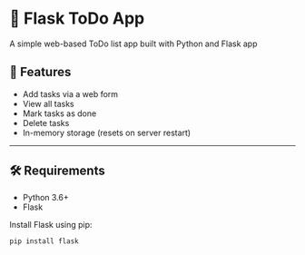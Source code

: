 # 📝 Flask ToDo App

A simple web-based ToDo list app built with Python and Flask app 

## 🚀 Features

- Add tasks via a web form
- View all tasks
- Mark tasks as done
- Delete tasks
- In-memory storage (resets on server restart)

---

## 🛠️ Requirements

- Python 3.6+
- Flask

Install Flask using pip:

```bash
pip install flask

